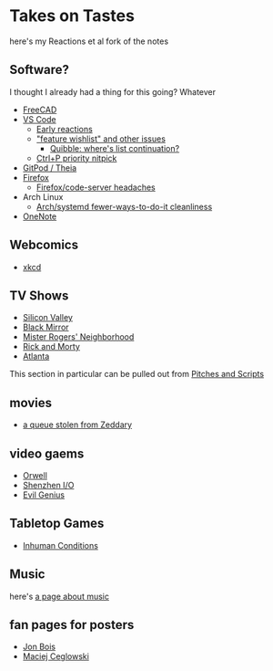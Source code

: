 # Takes on Tastes

here's my Reactions et al fork of the notes

## Software?

I thought I already had a thing for this going? Whatever

- [FreeCAD](45da30fd-af1a-44b5-944b-b25e75b031d2.md)
- [VS Code](d72af15f-7044-455d-92ed-f825227a090f.md)
  - [Early reactions](73ce0d7f-758e-40ef-ae0a-c37e4a5bf2cd.md)
  - ["feature wishlist" and other issues](2b697702-6c3b-494b-81bc-d9eb3ac07361.md)
    - [Quibble: where's list continuation?](57fd218b-f4b5-42d8-a7f9-76858a8d9312.md)
  - [Ctrl+P priority nitpick](2d8e4c6b-bc9c-4338-93bf-ac85b4c108c0.md)
- [GitPod / Theia](5018398f-fa13-45a5-98ac-d640fe4d5a41.md)
- [Firefox](7b0f829a-7fbe-4896-9b5d-8196e1bca2a4.md)
  - [Firefox/code-server headaches](e8c540af-779d-4f14-ab77-d282e3249eca.md)
- Arch Linux
  - [Arch/systemd fewer-ways-to-do-it cleanliness](a5c6ca53-62a6-431c-a669-b9ed9823e7a6.md)
- [OneNote](702d03a8-f5c6-45fc-9f2f-f3086d285226.md)

## Webcomics

- [xkcd](3614dd7f-1538-47b6-8e14-c620935e2833.md)

## TV Shows

- [Silicon Valley](42c1978b-9e72-4835-a08a-e18b537fd628.md)
- [Black Mirror](d17604d8-9804-4525-ade1-5a97fe630571.md)
- [Mister Rogers' Neighborhood](371b257e-83b5-4972-9f9e-79e09a785c27.md)
- [Rick and Morty](c1373859-f900-4fe1-853d-fb1224ec4725.md)
- [Atlanta](075bee28-9a73-4528-ab9a-4c31963521d7.md)

This section in particular can be pulled out from [Pitches and Scripts](b297a6f8-5646-4ce1-9be1-d7ed6056a513.md)

## movies

- [a queue stolen from Zeddary](821e0c43-15dc-468c-9823-3d2d390e3cc6.md)

## video gaems

- [Orwell](87c4b331-673d-43d1-a0b2-25313dc47368.md)
- [Shenzhen I/O](2b2f0ad4-07e4-4f50-a99e-bf070abd97cf.md)
- [Evil Genius](f72e6230-af61-42a8-92e5-7e0773208233.md)

## Tabletop Games

- [Inhuman Conditions](55d76f51-6e82-4524-aa81-0296a4500ff2.md)

## Music

here's [a page about music](36a3e24d-0461-4fd9-8963-f9f67ee9227a.md)

## fan pages for posters

- [Jon Bois](58044758-f43f-4f82-8fe6-b1eb4ab3293b.md)
- [Maciej Ceglowski](20d6283e-9123-4e81-83a4-e96127f5512f.md)
